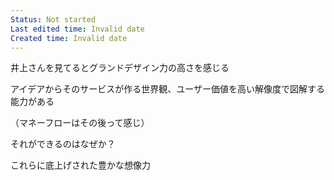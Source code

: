```yaml
---
Status: Not started
Last edited time: Invalid date
Created time: Invalid date
---
```

井上さんを見てるとグランドデザイン力の高さを感じる

アイデアからそのサービスが作る世界観、ユーザー価値を高い解像度で図解する能力がある

（マネーフローはその後って感じ）

それができるのはなぜか？

これらに底上げされた豊かな想像力